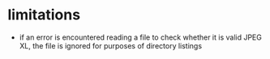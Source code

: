 # limitations

- if an error is encountered reading a file to check whether it is valid JPEG XL, the file is ignored for purposes of directory listings
